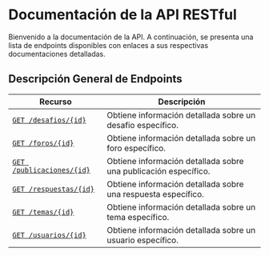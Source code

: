# Documentación de la API RESTful

Bienvenido a la documentación de la API. A continuación, se presenta una lista
de endpoints disponibles con enlaces a sus respectivas documentaciones detalladas.

## Descripción General de Endpoints

| Recurso                    | Descripción |
| -------------------------- | ----------- |
[`GET /desafios/{id}`](./endpoints//get-desafios-id.md)          | Obtiene información detallada sobre un desafio específico. |
[`GET /foros/{id}`](./endpoints//get-foros-id.md)          | Obtiene información detallada sobre un foro específico. |
[`GET /publicaciones/{id}`](./endpoints//get-publicaciones-id.md)          | Obtiene información detallada sobre una publicación específico. |
[`GET /respuestas/{id}`](./endpoints//get-respuestas-id.md)          | Obtiene información detallada sobre una respuesta específico. |
| [`GET /temas/{id}`](./endpoints//get-temas-id.md)          | Obtiene información detallada sobre un tema específico. |
[`GET /usuarios/{id}`](./endpoints//get-usuarios-id.md)          | Obtiene información detallada sobre un usuario específico. |